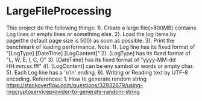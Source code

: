 # LargeFileProcessing
This project do the following things:
	1). Create a large file(>800MB) contains Log lines or empty lines or something else.
	2). Load the log items by page(the default page size is 500) as soon as possible.
	3). Print the benchmark of loading performance.
Note: 
	1). Log line has its fixed format of "[LogType] [DateTime] [LogContent]"
	2). [LogType] has its fixed format of "L, W, E, I, C, O"
	3). [DateTime] has its fixed format of "yyyy-MM-dd HH:mm:ss.fff"
	4). [LogContent] can be eny sambol or words or empty char.
	5). Each Log line has a '\r\n' ending.
	6). Writing or Reading text by UTF-8 encoding.
References:
	1. How to generate random string
	https://stackoverflow.com/questions/32932679/using-rngcryptoserviceprovider-to-generate-random-string
